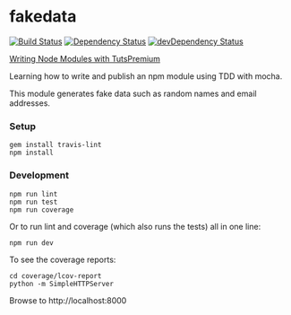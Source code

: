 fakedata
======

[![Build Status](https://travis-ci.org/danielabar/fakedata.svg?branch=master)](https://travis-ci.org/danielabar/fakedata)
[![Dependency Status](https://david-dm.org/danielabar/fakedata.svg?theme=shields.io)](https://david-dm.org/danielabar/fakedata)
[![devDependency Status](https://david-dm.org/danielabar/fakedata/dev-status.svg?theme=shields.io)](https://david-dm.org/danielabar/fakedata#info=devDependencies)

[Writing Node Modules with TutsPremium](https://tutsplus.com/course/writing-node-modules/)

Learning how to write and publish an npm module using TDD with mocha.

This module generates fake data such as random names and email addresses.

### Setup

  ```
  gem install travis-lint
  npm install
  ```

### Development

  ```
  npm run lint
  npm run test
  npm run coverage
  ```

Or to run lint and coverage (which also runs the tests) all in one line:

  ```
  npm run dev
  ```

To see the coverage reports:

  ```
  cd coverage/lcov-report
  python -m SimpleHTTPServer
  ```

Browse to http://localhost:8000